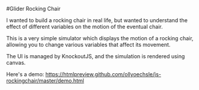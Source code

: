 #Glider Rocking Chair

I wanted to build a rocking chair in real life, but wanted to understand the effect of different variables on the motion of the eventual chair.

This is a very simple simulator which displays the motion of a rocking chair, allowing you to change various variables that affect its movement.

The UI is managed by KnockoutJS, and the simulation is rendered using canvas.

Here's a demo:
https://htmlpreview.github.com/ollyoechsle/js-rockingchair/master/demo.html